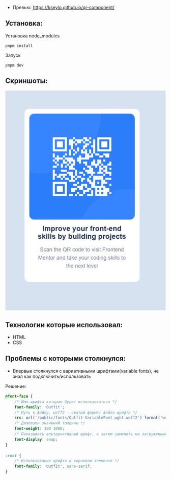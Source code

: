 - Превью: https://kseylo.github.io/qr-component/
## Установка:

Установка node_modules
```
pnpm install
```

Запуск
```
pnpm dev
```

## Скриншоты:
![preview](screenshots/preview.png)
## Технологии которые использовал:
- HTML
- CSS

## Проблемы с которыми столкнулся:

- Впервые столкнулся с вариативными шрифтами(variable fonts), не знал как подключить/использовать

Решение:
```css
@font-face {
	/* Имя шрифта которое будет использоваться */
    font-family: 'Outfit'; 
    /* Путь к файлу, woff2 - сжатый формат файла шрифта */
    src: url('/public/fonts/Outfit-VariableFont_wght.woff2') format('woff2');
    /* Диапазон значений толщины */
    font-weight: 100 1000;
    /* Показывать альтернативный шрифт, а затем заменить на загруженный */
    font-display: swap;
}

:root {
	/* Использование шрифта в корневом элементе */
	font-family: 'Outfit', sans-serif;
}
```
